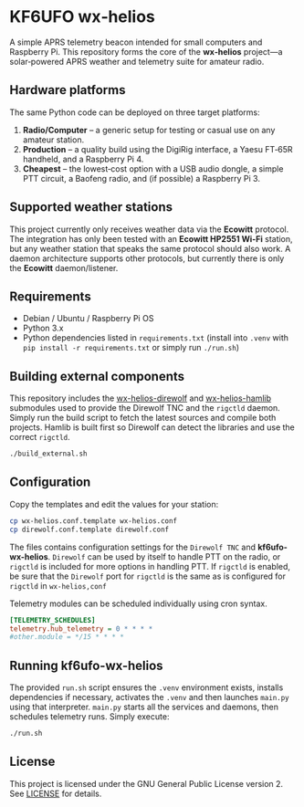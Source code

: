 # KF6UFO wx‑helios

A simple APRS telemetry beacon intended for small computers and Raspberry Pi. This repository forms the core of the **wx‑helios** project—a solar‑powered APRS weather and telemetry suite for amateur radio.

## Hardware platforms

The same Python code can be deployed on three target platforms:

1. **Radio/Computer** – a generic setup for testing or casual use on any amateur station.
2. **Production** – a quality build using the DigiRig interface, a Yaesu FT‑65R handheld, and a Raspberry Pi 4.
3. **Cheapest** – the lowest‑cost option with a USB audio dongle, a simple PTT circuit, a Baofeng radio, and (if possible) a Raspberry Pi 3.


## Supported weather stations

This project currently only receives weather data via the **Ecowitt** protocol. The integration
has only been tested with an **Ecowitt HP2551 Wi-Fi** station, but any weather
station that speaks the same protocol should also work.  A daemon architecture supports
other protocols, but currently there is only the **Ecowitt** daemon/listener.


## Requirements

- Debian / Ubuntu / Raspberry Pi OS
- Python 3.x
- Python dependencies listed in `requirements.txt` (install into `.venv` with `pip install -r requirements.txt` or simply run `./run.sh`)

## Building external components

This repository includes the
[wx-helios-direwolf](https://github.com/kf6ufo/wx-helios-direwolf) and
[wx-helios-hamlib](https://github.com/kf6ufo/wx-helios-hamlib) submodules used
to provide the Direwolf TNC and the `rigctld` daemon. Simply run the build
script to fetch the latest sources and compile both projects. Hamlib is built
first so Direwolf can detect the libraries and use the correct ``rigctld``.

```bash
./build_external.sh
```


## Configuration

Copy the templates and edit the values for your station:

```bash
cp wx-helios.conf.template wx-helios.conf
cp direwolf.conf.template direwolf.conf
```

The files contains configuration settings for the ``Direwolf TNC`` and **kf6ufo-wx-helios**.
``Direwolf`` can be used by itself to handle PTT on the radio, or ``rigctld`` is included
for more options in handling PTT.
If ``rigctld`` is enabled, be sure that the ``Direwolf`` port for ``rigctld`` is the same
as is configured for ``rigctld`` in ``wx-helios,conf``

Telemetry modules can be scheduled individually using cron syntax.  

```ini
[TELEMETRY_SCHEDULES]
telemetry.hub_telemetry = 0 * * * *
#other.module = */15 * * * *
```


## Running kf6ufo-wx-helios

The provided ``run.sh`` script ensures the ``.venv`` environment exists,
installs dependencies if necessary, activates the ``.venv`` and then launches ``main.py`` using that interpreter.
`main.py` starts all the services and daemons, then schedules telemetry runs. 
Simply execute:

```bash
./run.sh
```

## License

This project is licensed under the GNU General Public License version 2. See [LICENSE](LICENSE) for details.
